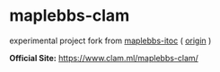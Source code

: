 # maplebbs-clam

experimental project fork from [maplebbs-itoc](https://github.com/holishing/maplebbs-itoc) ( [origin](https://github.com/xeonchen/maplebbs-itoc) )

**Official Site:** https://www.clam.ml/maplebbs-clam/
